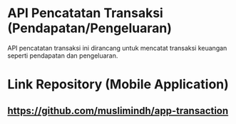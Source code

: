 # API Pencatatan Transaksi (Pendapatan/Pengeluaran)

API pencatatan transaksi ini dirancang untuk mencatat transaksi keuangan seperti pendapatan dan pengeluaran.

# Link Repository (Mobile Application) 
## https://github.com/muslimindh/app-transaction
